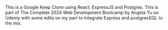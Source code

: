 This is a Google Keep Clone using React, ExpressJS and Postgres.
This is part of The Complete 2024 Web Development Bootcamp by Angela Yu on Udemy with some edits on my part to integrate Express and postgresSQL to the mix.

